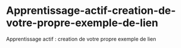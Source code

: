 # Apprentissage-actif-creation-de-votre-propre-exemple-de-lien
Apprentissage actif : creation de votre propre exemple de lien
